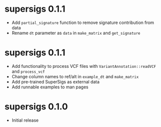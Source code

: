 # supersigs 0.1.1

* Add `partial_signature` function to remove signature contribution from data
* Rename `dt` parameter as `data` in `make_matrix` and `get_signature`

# supersigs 0.1.1

* Add functionality to process VCF files with `VariantAnnotation::readVCF` and `process_vcf`
* Change column names to ref/alt in `example_dt` and `make_matrix`
* Add pre-trained SuperSigs as external data
* Add runnable examples to man pages

# supersigs 0.1.0

* Initial release